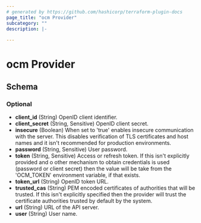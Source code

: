 ```yaml
---
# generated by https://github.com/hashicorp/terraform-plugin-docs
page_title: "ocm Provider"
subcategory: ""
description: |-
  
---
```


# ocm Provider





<!-- schema generated by tfplugindocs -->
## Schema

### Optional

- **client_id** (String) OpenID client identifier.
- **client_secret** (String, Sensitive) OpenID client secret.
- **insecure** (Boolean) When set to 'true' enables insecure communication with the server. This disables verification of TLS certificates and host names and it isn't recommended for production environments.
- **password** (String, Sensitive) User password.
- **token** (String, Sensitive) Access or refresh token. If this isn't explicitly provided and o other mechanism to obtain credentials is used (password or client secret) then the value will be take from the 'OCM_TOKEN' environment variable, if that exists.
- **token_url** (String) OpenID token URL.
- **trusted_cas** (String) PEM encoded certificates of authorities that will be trusted. If this isn't explicitly specified then the provider will trust the certificate authorities trusted by default by the system.
- **url** (String) URL of the API server.
- **user** (String) User name.
